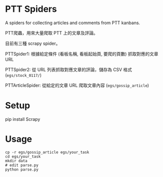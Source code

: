 # PTT Spiders
A spiders for collecting articles and comments from PTT kanbans.

PTT爬蟲，用來大量爬取 PTT 上的文章及評論。

目前有三種 scrapy spider。

PTTSpider1: 根據給定條件 (看板名稱, 看板起始頁, 要爬的頁數) 抓取對應的文章 URL 

PTTSpider2: 從 URL 列表抓取對應文章的評論，儲存為 CSV 格式 (`egs/stock_0117/`)

PTTArticleSpider: 從給定的文章 URL 爬取文章內容 (`egs/gossip_article`)

# Setup
pip install Scrapy

# Usage
```
cp -r egs/gossip_article egs/your_task
cd egs/your_task 
mkdir data
# edit parse.py
python parse.py
```

